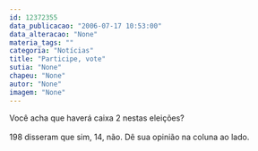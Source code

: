 ```yaml
---
id: 12372355
data_publicacao: "2006-07-17 10:53:00"
data_alteracao: "None"
materia_tags: ""
categoria: "Notícias"
title: "Participe, vote"
sutia: "None"
chapeu: "None"
autor: "None"
imagem: "None"
---
```

<p><P>Você acha que haverá caixa 2 nestas eleições?<BR><BR>198 disseram que sim, 14, não. Dê sua opinião na coluna ao lado.</P> </p>
